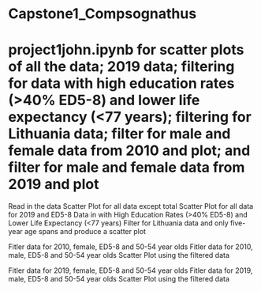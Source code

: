 # Capstone1_Compsognathus

# project1john.ipynb for scatter plots of all the data; 2019 data; filtering for data with high education rates (>40% ED5-8) and lower life expectancy (<77 years); filtering for Lithuania data; filter for male and female data from 2010 and plot; and filter for male and female data from 2019 and plot

Read in the data
Scatter Plot for all data except total
Scatter Plot for all data for 2019 and ED5-8
Data in with High Education Rates (>40% ED5-8) and Lower Life Expectancy (<77 years)
Filter for Lithuania data and only five-year age spans and produce a scatter plot

Fitler data for 2010, female, ED5-8 and 50-54 year olds
Fitler data for 2010, male, ED5-8 and 50-54 year olds
Scatter Plot using the filtered data

Fitler data for 2019, female, ED5-8 and 50-54 year olds
Fitler data for 2019, male, ED5-8 and 50-54 year olds
Scatter Plot using the filtered data